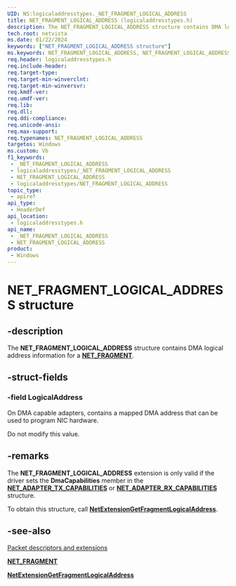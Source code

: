 ```yaml
---
UID: NS:logicaladdresstypes._NET_FRAGMENT_LOGICAL_ADDRESS
title: NET_FRAGMENT_LOGICAL_ADDRESS (logicaladdresstypes.h)
description: The NET_FRAGMENT_LOGICAL_ADDRESS structure contains DMA logical address information for a NET_FRAGMENT.
tech.root: netvista
ms.date: 01/22/2024
keywords: ["NET_FRAGMENT_LOGICAL_ADDRESS structure"]
ms.keywords: NET_FRAGMENT_LOGICAL_ADDRESS, NET_FRAGMENT_LOGICAL_ADDRESS,
req.header: logicaladdresstypes.h
req.include-header: 
req.target-type: 
req.target-min-winverclnt: 
req.target-min-winversvr: 
req.kmdf-ver: 
req.umdf-ver: 
req.lib: 
req.dll: 
req.ddi-compliance: 
req.unicode-ansi: 
req.max-support: 
req.typenames: NET_FRAGMENT_LOGICAL_ADDRESS
targetos: Windows
ms.custom: Vb
f1_keywords:
 - _NET_FRAGMENT_LOGICAL_ADDRESS
 - logicaladdresstypes/_NET_FRAGMENT_LOGICAL_ADDRESS
 - NET_FRAGMENT_LOGICAL_ADDRESS
 - logicaladdresstypes/NET_FRAGMENT_LOGICAL_ADDRESS
topic_type:
 - apiref
api_type:
 - HeaderDef
api_location:
 - logicaladdresstypes.h
api_name:
 - _NET_FRAGMENT_LOGICAL_ADDRESS
 - NET_FRAGMENT_LOGICAL_ADDRESS
product:
 - Windows
---
```


# NET_FRAGMENT_LOGICAL_ADDRESS structure


## -description

The **NET_FRAGMENT_LOGICAL_ADDRESS** structure contains DMA logical address information for a [**NET_FRAGMENT**](../fragment/ns-fragment-_net_fragment.md).

## -struct-fields

### -field LogicalAddress

On DMA capable adapters, contains a mapped DMA address that can be used to program NIC hardware.

Do not modify this value.

## -remarks

The **NET_FRAGMENT_LOGICAL_ADDRESS** extension is only valid if the driver sets the **DmaCapabilities** member in the [**NET_ADAPTER_TX_CAPABILITIES**](../netadapter/ns-netadapter-_net_adapter_tx_capabilities.md) or [**NET_ADAPTER_RX_CAPABILITIES**](../netadapter/ns-netadapter-_net_adapter_rx_capabilities.md) structure.

To obtain this structure, call [**NetExtensionGetFragmentLogicalAddress**](../logicaladdress/nf-logicaladdress-netextensiongetfragmentlogicaladdress.md).

## -see-also

[Packet descriptors and extensions](/windows-hardware/drivers/netcx/packet-descriptors-and-extensions)

[**NET_FRAGMENT**](../fragment/ns-fragment-_net_fragment.md)

[**NetExtensionGetFragmentLogicalAddress**](../logicaladdress/nf-logicaladdress-netextensiongetfragmentlogicaladdress.md)

